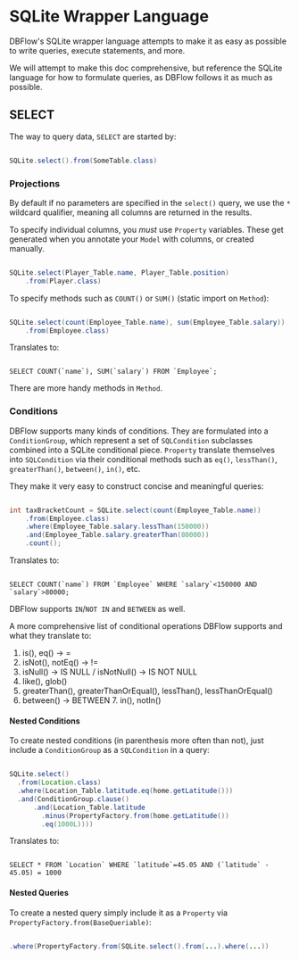 # SQLite Wrapper Language

DBFlow's SQLite wrapper language attempts to make it as easy as possible to
write queries, execute statements, and more.

We will attempt to make this doc comprehensive, but reference the SQLite language
for how to formulate queries, as DBFlow follows it as much as possible.

## SELECT

The way to query data, `SELECT` are started by:

```java

SQLite.select().from(SomeTable.class)

```

### Projections

By default if no parameters are specified in the `select()` query, we use the `*` wildcard qualifier,
meaning all columns are returned in the results.

To specify individual columns, you _must_ use `Property` variables.
These get generated when you annotate your `Model` with columns, or created manually.

```java

SQLite.select(Player_Table.name, Player_Table.position)
    .from(Player.class)

```

To specify methods such as `COUNT()` or `SUM()` (static import on `Method`):


```java

SQLite.select(count(Employee_Table.name), sum(Employee_Table.salary))
    .from(Employee.class)

```

Translates to:

```sqlite

SELECT COUNT(`name`), SUM(`salary`) FROM `Employee`;

```

There are more handy methods in `Method`.

### Conditions

DBFlow supports many kinds of conditions. They are formulated into a `ConditionGroup`,
which represent a set of `SQLCondition` subclasses combined into a SQLite conditional piece.
`Property` translate themselves into `SQLCondition` via their conditional methods such as
`eq()`, `lessThan()`, `greaterThan()`, `between()`, `in()`, etc.

They make it very easy to construct concise and meaningful queries:

```java

int taxBracketCount = SQLite.select(count(Employee_Table.name))
    .from(Employee.class)
    .where(Employee_Table.salary.lessThan(150000))
    .and(Employee_Table.salary.greaterThan(80000))
    .count();

```

Translates to:

```sqlite

SELECT COUNT(`name`) FROM `Employee` WHERE `salary`<150000 AND `salary`>80000;

```

DBFlow supports `IN`/`NOT IN` and `BETWEEN` as well.

A more comprehensive list of conditional operations DBFlow supports and what they translate to:

  1. is(), eq() -> =
  2. isNot(), notEq() -> !=
  3. isNull() -> IS NULL / isNotNull() -> IS NOT NULL
  4. like(), glob()
  5. greaterThan(), greaterThanOrEqual(), lessThan(), lessThanOrEqual()
  6. between() -> BETWEEN 7. in(), notIn()

#### Nested Conditions

To create nested conditions (in parenthesis more often than not), just include
a `ConditionGroup` as a `SQLCondition` in a query:


```java

SQLite.select()
  .from(Location.class)
  .where(Location_Table.latitude.eq(home.getLatitude()))
  .and(ConditionGroup.clause()
      .and(Location_Table.latitude
        .minus(PropertyFactory.from(home.getLatitude())
        .eq(1000L))))

```

Translates to:

```sqlite

SELECT * FROM `Location` WHERE `latitude`=45.05 AND (`latitude` - 45.05) = 1000

```

#### Nested Queries

To create a nested query simply include it as a `Property` via `PropertyFactory.from(BaseQueriable)`:

```java

.where(PropertyFactory.from(SQLite.select().from(...).where(...))

```
